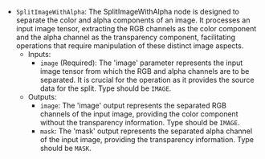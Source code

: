 - `SplitImageWithAlpha`: The SplitImageWithAlpha node is designed to separate the color and alpha components of an image. It processes an input image tensor, extracting the RGB channels as the color component and the alpha channel as the transparency component, facilitating operations that require manipulation of these distinct image aspects.
    - Inputs:
        - `image` (Required): The 'image' parameter represents the input image tensor from which the RGB and alpha channels are to be separated. It is crucial for the operation as it provides the source data for the split. Type should be `IMAGE`.
    - Outputs:
        - `image`: The 'image' output represents the separated RGB channels of the input image, providing the color component without the transparency information. Type should be `IMAGE`.
        - `mask`: The 'mask' output represents the separated alpha channel of the input image, providing the transparency information. Type should be `MASK`.
